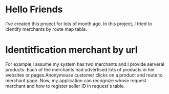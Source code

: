 # Hello Friends
I've created this project for lots of month ago.
In this project, I tried to identify merchants by route map table.

# Identitfication merchant by url
For example,I assume my system has two merchants and I provide serveral products. 
Each of the merchants had advertised lots of products in her websites or pages.Anonymouse customer clicks on a product and route to merchant page. 
Now, my application can recognize whose request merchant and how to register seller ID in request's table.

